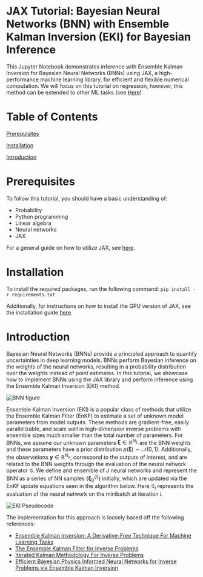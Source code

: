 # JAX Tutorial: Bayesian Neural Networks (BNN) with Ensemble Kalman Inversion (EKI) for Bayesian Inference
This Jupyter Notebook demonstrates inference with Ensemble Kalman Inversion for Bayesian Neural Networks (BNNs) using JAX, a high-performance machine learning library, for efficient and flexible numerical computation. We will focus on this tutorial on regression, however, this method can be extended to other ML tasks (see [Here](https://arxiv.org/abs/1808.03620))

# Table of Contents
[Prerequisites](#prerequisites) 

[Installation](#installation)

[Introduction](#introduction)  

# Prerequisites
To follow this tutorial, you should have a basic understanding of:

- Probability
- Python programming
- Linear algebra
- Neural networks
- JAX

For a general guide on how to utilize JAX, see [here](https://jax.readthedocs.io/en/latest/notebooks/quickstart.html).

# Installation
To install the required packages, run the following command:
`pip install -r requirements.txt`

Additionally, for instructions on how to install the GPU version of JAX, see the installation guide [here](https://github.com/google/jax#installation).


# Introduction
Bayesian Neural Networks (BNNs) provide a principled approach to quantify uncertainties in deep learning models. BNNs perform Bayesian inference on the weights of the neural networks, resulting in a probability distribution over the weights instead of point estimates. In this tutorial, we showcase how to implement BNNs using the JAX library and perform inference using the Ensemble Kalman Inversion (EKI) method.

![BNN figure](https://drive.google.com/uc?id=1ZFCZsQ_uNmHsyVnplZYbbURsS9qiolg5)


Ensemble Kalman Inversion (EKI) is a popular class of methods that utilize the Ensemble Kalman Filter (EnKF) to estimate a set of unknown model parameters from model outputs. These methods are gradient-free, easily parallelizable, and scale well in high-dimension inverse problems with ensemble sizes much smaller than the total number of parameters. For BNNs, we assume our unknown parameters $\boldsymbol{\xi}\in\mathbb{R}^{N_\xi}$ are the BNN weights and these parameters have a prior distribution $p(\boldsymbol{\xi})\sim\mathcal{N}(0,1)$. Additionally, the observations $\mathbf{y}\in\mathbb{R}^{N_y}$, correspond to the outputs of interest, and are related to the BNN weights through the evaluation of the neural network operator $\mathcal{G}$. We define and ensemble of $J$ neural networks and represent the BNN as a series of NN samples $\{\boldsymbol{\xi}^{(j)}_0\}$ initially, which are updated via the EnKF update equations seen in the algorithm below. Here $\mathcal{G}_i$ represents the evaluation of the neural network on the minibatch at iteration $i$.

![EKI Pseudocode](https://drive.google.com/uc?id=1Oe4bEptEmjFEF5L1OHUPiNyLs7CJzcVc)


The implementation for this approach is loosely based off the following references:

- [Ensemble Kalman Inversion: A Derivative-Free Technique For Machine Learning Tasks
](https://arxiv.org/abs/1808.03620)
- [The Ensemble Kalman Filter for Inverse Problems](https://arxiv.org/abs/1209.2736)
- [Iterated Kalman Methodology For Inverse Problems](https://arxiv.org/abs/2102.01580)
- [Efficient Bayesian Physics Informed Neural Networks for Inverse Problems via Ensemble Kalman Inversion](https://arxiv.org/pdf/2303.07392.pdf)
